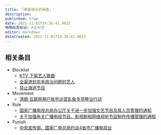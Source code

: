 ```yaml
---
title: 「明星相关的审查」
description:
published: true
date: 2021-11-01T19:36:41.962Z
特殊标签标记: #无标签
editor: markdown
dateCreated: 2021-11-01T19:36:41.962Z
---
```


## 相关条目

+ Blocklist
    + [KTV 下架艺人歌曲](/blocklist/KTV_下架艺人歌曲.md)
    + [全渠道封杀有政治问题的艺人](/blocklist/全渠道封杀有政治问题的艺人.md)
    + [禁止海选节目](/blocklist/禁止海选节目.md)
+ Movement
    + [清朗·互联网用户账号运营乱象专项整治行动](/movement/清朗·互联网用户账号运营乱象专项整治行动.md)
+ Rule
    + [国家广播电视总局办公厅关于进一步加强文艺节目及其人员管理的通知](/rule/国家广播电视总局/办公厅/关于进一步加强文艺节目及其人员管理的通知.md)
    + [关于加强有关广播电视节目、影视剧和网络视听节目制作传播管理的通知](/rule/国家新闻出版广电总局/办公厅/关于加强有关广播电视节目、影视剧和网络视听节目制作传播管理的通知.md)
+ Punish
    + [中央宣传部、国家广电总局约谈4省市广播电视台](/punish/中央宣传部、国家广电总局约谈4省市广播电视台.md)
